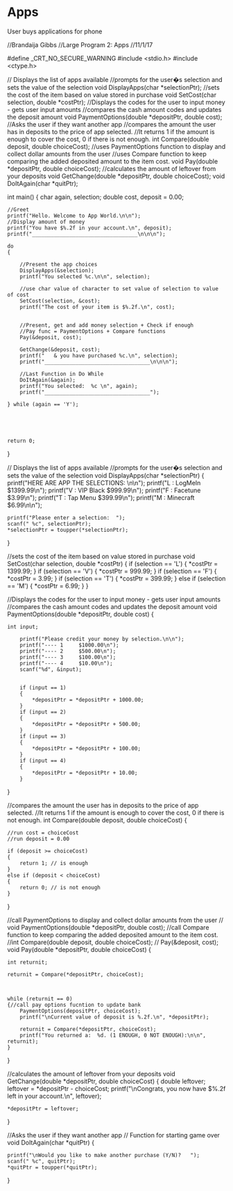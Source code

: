 # Apps
User buys applications for phone

//Brandaija Gibbs
//Large Program 2: Apps
//11/1/17


#define _CRT_NO_SECURE_WARNING
#include <stdio.h>
#include <ctype.h>

// Displays the list of apps available
//prompts for the user�s selection and sets the value of the selection
void DisplayApps(char *selectionPtr);
//sets the cost of the item based on value stored in purchase
void SetCost(char selection, double *costPtr);
//Displays the codes for the user to input money - gets user input amounts
//compares the cash amount codes and updates the deposit amount
void PaymentOptions(double *depositPtr, double cost);
//Asks the user if they want another app
//compares the amount the user has in deposits to the price of app selected.
//It returns 1 if the amount is enough to cover the cost, 0 if there is not enough.
int Compare(double deposit, double choiceCost);
//uses PaymentOptions function to display and collect dollar amounts from the user
//uses Compare function to keep comparing the added deposited amount to the item cost.
void Pay(double *depositPtr, double choiceCost);
//calculates the amount of leftover from your deposits
void GetChange(double *depositPtr, double choiceCost);
void DoItAgain(char *quitPtr);

int main()
{
	char again, selection;
	double cost, deposit = 0.00;


	//Greet 
	printf("Hello. Welcome to App World.\n\n");
	//Display amount of money
	printf("You have $%.2f in your account.\n", deposit);
	printf("__________________________________\n\n\n");

	do
	{

		//Present the app choices
		DisplayApps(&selection);
		printf("You selected %c.\n\n", selection);

		//use char value of character to set value of selection to value of cost
		SetCost(selection, &cost);
		printf("The cost of your item is $%.2f.\n", cost);

	
		//Present, get and add money selection + Check if enough 
		//Pay func = PaymentOptions + Compare functions
		Pay(&deposit, cost);

		GetChange(&deposit, cost);
		printf("   & you have purchased %c.\n", selection);
		printf("__________________________________\n\n\n");

		//Last Function in Do While 
		DoItAgain(&again);
		printf("You selected:  %c \n", again);
		printf("__________________________________");

	} while (again == 'Y');





	return 0;
}





// Displays the list of apps available
//prompts for the user�s selection and sets the value of the selection
void DisplayApps(char *selectionPtr)
{
	printf("HERE ARE APP THE SELECTIONS: \n\n");
	printf("L : LogMeIn          $1399.99\n");
	printf("V : VIP Black        $999.99\n");
	printf("F : Facetune         $3.99\n");
	printf("T : Tap Menu         $399.99\n");
	printf("M : Minecraft        $6.99\n\n");

	printf("Please enter a selection:  ");
	scanf(" %c", selectionPtr);
	*selectionPtr = toupper(*selectionPtr);

}

//sets the cost of the item based on value stored in purchase
void SetCost(char selection, double *costPtr)
{
	if (selection == 'L')
	{
		*costPtr = 1399.99;
	}
	if (selection == 'V')
	{
		*costPtr = 999.99;
	}
	if (selection == 'F')
	{
		*costPtr = 3.99;
	}
	if (selection == 'T')
	{
		*costPtr = 399.99;
	}
	else if (selection == 'M')
	{
		*costPtr = 6.99;
	}
}


//Displays the codes for the user to input money - gets user input amounts
//compares the cash amount codes and updates the deposit amount
void PaymentOptions(double *depositPtr, double cost)
{

	int input;
	
		printf("Please credit your money by selection.\n\n");
		printf("---- 1     $1000.00\n");
		printf("---- 2     $500.00\n");
		printf("---- 3     $100.00\n");
		printf("---- 4     $10.00\n");
		scanf("%d", &input);


		if (input == 1)
		{
			*depositPtr = *depositPtr + 1000.00;
		}
		if (input == 2)
		{
			*depositPtr = *depositPtr + 500.00;
		}
		if (input == 3)
		{
			*depositPtr = *depositPtr + 100.00;
		}
		if (input == 4)
		{
			*depositPtr = *depositPtr + 10.00;
		}
		


}

//compares the amount the user has in deposits to the price of app selected.
//It returns 1 if the amount is enough to cover the cost, 0 if there is not enough.
int Compare(double deposit, double choiceCost)
{

	//run cost = choiceCost
	//run deposit = 0.00

	if (deposit >= choiceCost)
	{
		return 1; // is enough 
	}
	else if (deposit < choiceCost)
	{
		return 0; // is not enough 
	}
	

}

//call PaymentOptions to display and collect dollar amounts from the user // void PaymentOptions(double *depositPtr, double cost);
//call Compare function to keep comparing the added deposited amount to the item cost. //int Compare(double deposit, double choiceCost);
// Pay(&deposit, cost);
void Pay(double *depositPtr, double choiceCost)
{
	
	int returnit; 

	returnit = Compare(*depositPtr, choiceCost);



	while (returnit == 0)
	{//call pay options fucntion to update bank 
		PaymentOptions(depositPtr, choiceCost);
		printf("\nCurrent value of deposit is %.2f.\n", *depositPtr);

		returnit = Compare(*depositPtr, choiceCost);
		printf("You returned a:  %d. (1 ENOUGH, 0 NOT ENOUGH):\n\n", returnit);
	}

}



//calculates the amount of leftover from your deposits
void GetChange(double *depositPtr, double choiceCost)
{
	double leftover;
	leftover = *depositPtr - choiceCost; 
	printf("\nCongrats, you now have $%.2f left in your account.\n", leftover);

	*depositPtr = leftover; 
}

//Asks the user if they want another app
// Function for starting game over
void DoItAgain(char *quitPtr)
{

	printf("\nWould you like to make another purchase (Y/N)?   ");
	scanf(" %c", quitPtr);
	*quitPtr = toupper(*quitPtr);

}

